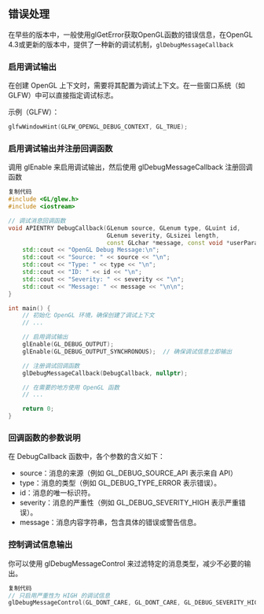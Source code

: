 ## 错误处理
在早些的版本中，一般使用glGetError获取OpenGL函数的错误信息，在OpenGL 4.3或更新的版本中，提供了一种新的调试机制，`glDebugMessageCallback`
### 启用调试输出
在创建 OpenGL 上下文时，需要将其配置为调试上下文。在一些窗口系统（如 GLFW）中可以直接指定调试标志。

示例（GLFW）：
```cpp
glfwWindowHint(GLFW_OPENGL_DEBUG_CONTEXT, GL_TRUE);
```
### 启用调试输出并注册回调函数
调用 glEnable 来启用调试输出，然后使用 glDebugMessageCallback 注册回调函数

```cpp
复制代码
#include <GL/glew.h>
#include <iostream>

// 调试消息回调函数
void APIENTRY DebugCallback(GLenum source, GLenum type, GLuint id,
                            GLenum severity, GLsizei length,
                            const GLchar *message, const void *userParam) {
    std::cout << "OpenGL Debug Message:\n";
    std::cout << "Source: " << source << "\n";
    std::cout << "Type: " << type << "\n";
    std::cout << "ID: " << id << "\n";
    std::cout << "Severity: " << severity << "\n";
    std::cout << "Message: " << message << "\n\n";
}

int main() {
    // 初始化 OpenGL 环境，确保创建了调试上下文
    // ...

    // 启用调试输出
    glEnable(GL_DEBUG_OUTPUT);
    glEnable(GL_DEBUG_OUTPUT_SYNCHRONOUS);  // 确保调试信息立即输出

    // 注册调试回调函数
    glDebugMessageCallback(DebugCallback, nullptr);

    // 在需要的地方使用 OpenGL 函数
    // ...

    return 0;
}
```
### 回调函数的参数说明
在 DebugCallback 函数中，各个参数的含义如下：

- source：消息的来源（例如 GL_DEBUG_SOURCE_API 表示来自 API）
- type：消息的类型（例如 GL_DEBUG_TYPE_ERROR 表示错误）。
- id：消息的唯一标识符。
- severity：消息的严重性（例如 GL_DEBUG_SEVERITY_HIGH 表示严重错误）。
- message：消息内容字符串，包含具体的错误或警告信息。
### 控制调试信息输出
你可以使用 glDebugMessageControl 来过滤特定的消息类型，减少不必要的输出。

```cpp
复制代码
// 只启用严重性为 HIGH 的调试信息
glDebugMessageControl(GL_DONT_CARE, GL_DONT_CARE, GL_DEBUG_SEVERITY_HIGH, 0, nullptr, GL_TRUE);
```

